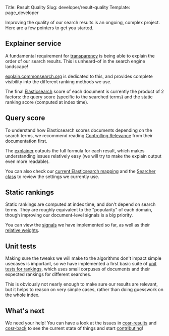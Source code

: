 Title: Result Quality
Slug: developer/result-quality
Template: page_developer

Improving the quality of our search results is an ongoing, complex project. Here are a few pointers to get you started.


## Explainer service

A fundamental requirement for [transparency](/values#transparency) is being able to explain the order of our search results. This is unheard-of in the search engine landscape!

[explain.commonsearch.org](https://explain.commonsearch.org) is dedicated to this, and provides complete visibility into the different ranking methods we use.

The final [Elasticsearch](https://elastic.co) score of each document is currently the product of 2 factors: the query score (specific to the searched terms) and the static ranking score (computed at index time).


## Query score

To understand how Elasticsearch scores documents depending on the search terms, we recommend reading [Controlling Relevance](https://www.elastic.co/guide/en/elasticsearch/guide/current/controlling-relevance.html) from their documentation first.

The [explainer](https://explain.commonsearch.org) outputs the full formula for each result, which makes understanding issues relatively easy (we will try to make the explain output even more readable).

You can also check our [current Elasticsearch mapping](https://github.com/commonsearch/cosr-back/blob/master/cosrlib/es_mappings.py) and the [Searcher class](https://github.com/commonsearch/cosr-back/blob/master/cosrlib/searcher.py) to review the settings we currently use.


## Static rankings

Static rankings are computed at index time, and don't depend on search terms. They are roughly equivalent to the "popularity" of each domain, though improving our document-level signals is a big priority.

You can view the [signals](https://github.com/commonsearch/cosr-back/tree/master/cosrlib/signals) we have implemented so far, as well as their [relative weights](https://github.com/commonsearch/cosr-back/blob/master/cosrlib/ranker.py).


## Unit tests

Making sure the tweaks we will make to the algorithms don't impact simple usecases is important, so we have implemented a first basic suite of [unit tests for rankings](https://github.com/commonsearch/cosr-back/tree/master/tests/rankingtests), which uses small corpuses of documents and their expected rankings for different searches.

This is obviously not nearly enough to make sure our results are relevant, but it helps to reason on very simple cases, rather than doing guesswork on the whole index.


## What's next

We need your help! You can have a look at the issues in [cosr-results](https://github.com/commonsearch/cosr-results/issues) and [cosr-back](https://github.com/commonsearch/cosr-back/issues) to see the current state of things and start [contributing](/contributing)!